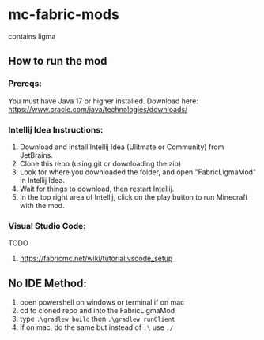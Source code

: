 # mc-fabric-mods

contains ligma

## How to run the mod

### Prereqs:
You must have Java 17 or higher installed.
Download here: https://www.oracle.com/java/technologies/downloads/

### Intellij Idea Instructions:
1. Download and install Intellij Idea (Ulitmate or Community) from JetBrains.
2. Clone this repo (using git or downloading the zip)
3. Look for where you downloaded the folder, and open "FabricLigmaMod" in Intellij Idea.
4. Wait for things to download, then restart Intellij.
5. In the top right area of Intellij, click on the play button to run Minecraft with the mod.

### Visual Studio Code:
TODO
1. https://fabricmc.net/wiki/tutorial:vscode_setup

## No IDE Method:
1. open powershell on windows or terminal if on mac
2. cd to cloned repo and into the FabricLigmaMod
3. type `.\gradlew build` then `.\gradlew runClient`
4. if on mac, do the same but instead of `.\` use `./` 
